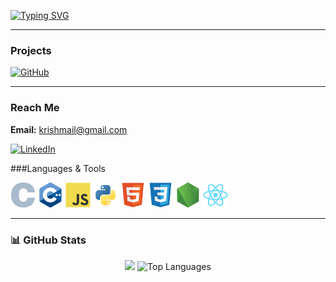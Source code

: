 <!-- Typing animation with backspace effect -->
[![Typing SVG](https://readme-typing-svg.herokuapp.com?font=Fira+Code&size=28&duration=2500&pause=1000&color=00F723&center=true&vCenter=true&width=650&lines=Hi+there+%F0%9F%91%8B;I+am+Krish+Anand)](https://git.io/typing-svg)

---
### Projects
[![GitHub](https://img.shields.io/badge/My%20GitHub-181717?style=for-the-badge&logo=github&logoColor=white)](https://github.com/Krish-Anand-dev?tab=repositories)

---

### Reach Me
**Email:** [krishmail@gmail.com](mailto:krishmail@gmail.com)  

[![LinkedIn](https://img.shields.io/badge/LinkedIn-0A66C2?style=for-the-badge&logo=linkedin&logoColor=white)](https://www.linkedin.com/in/krish-anand-4821bb377/)


###Languages & Tools

<p align="left">
  <img src="https://raw.githubusercontent.com/devicons/devicon/master/icons/c/c-original.svg" alt="C" width="40" height="40"/> 
  <img src="https://raw.githubusercontent.com/devicons/devicon/master/icons/cplusplus/cplusplus-original.svg" alt="C++" width="40" height="40"/> 
  <img src="https://raw.githubusercontent.com/devicons/devicon/master/icons/javascript/javascript-original.svg" alt="JS" width="40" height="40"/> 
  <img src="https://raw.githubusercontent.com/devicons/devicon/master/icons/python/python-original.svg" alt="Python" width="40" height="40"/> 
  <img src="https://raw.githubusercontent.com/devicons/devicon/master/icons/html5/html5-original.svg" alt="HTML" width="40" height="40"/> 
  <img src="https://raw.githubusercontent.com/devicons/devicon/master/icons/css3/css3-original.svg" alt="CSS" width="40" height="40"/> 
  <img src="https://raw.githubusercontent.com/devicons/devicon/master/icons/nodejs/nodejs-original.svg" alt="Node.js" width="40" height="40"/> 
  <img src="https://raw.githubusercontent.com/devicons/devicon/master/icons/react/react-original.svg" alt="React" width="40" height="40"/> 
</p>

---

### 📊 GitHub Stats

<p align="center">
  <img src="https://github-readme-stats.vercel.app/api?username=Krish-Anand-dev&show_icons=true&theme=radical"/>


  <img src="https://github-readme-stats.vercel.app/api/top-langs/?username=Krish-Anand-dev&layout=compact&theme=radical" alt="Top Languages" height="150"/>
</p>
